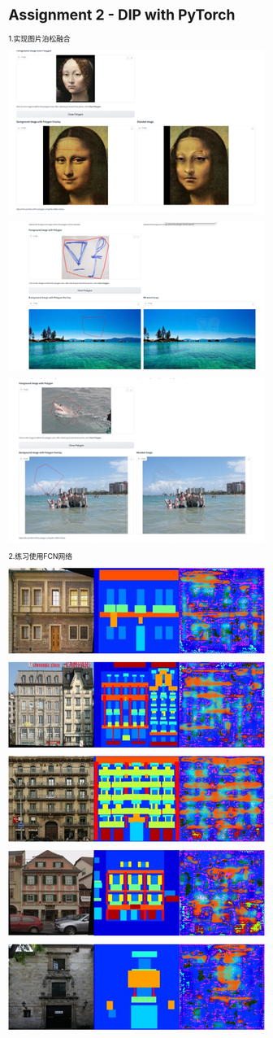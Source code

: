 # Assignment 2 - DIP with PyTorch

1.实现图片泊松融合

![image text](https://github.com/bigsharkkkk/2024DIP-hw/blob/main/02_DIPWithPytorch/融合结果/monalisa.png) 

![image text](https://github.com/bigsharkkkk/2024DIP-hw/blob/main/02_DIPWithPytorch/融合结果/equation.png) 

![image text](https://github.com/bigsharkkkk/2024DIP-hw/blob/main/02_DIPWithPytorch/融合结果/shark.png) 







2.练习使用FCN网络

![image text](https://github.com/bigsharkkkk/2024DIP-hw/blob/main/02_DIPWithPytorch/训练结果/result_1.png) 

![image text](https://github.com/bigsharkkkk/2024DIP-hw/blob/main/02_DIPWithPytorch/训练结果/result_2.png) 

![image text](https://github.com/bigsharkkkk/2024DIP-hw/blob/main/02_DIPWithPytorch/训练结果/result_3.png) 

![image text](https://github.com/bigsharkkkk/2024DIP-hw/blob/main/02_DIPWithPytorch/训练结果/result_4.png) 

![image text](https://github.com/bigsharkkkk/2024DIP-hw/blob/main/02_DIPWithPytorch/训练结果/result_5.png) 

